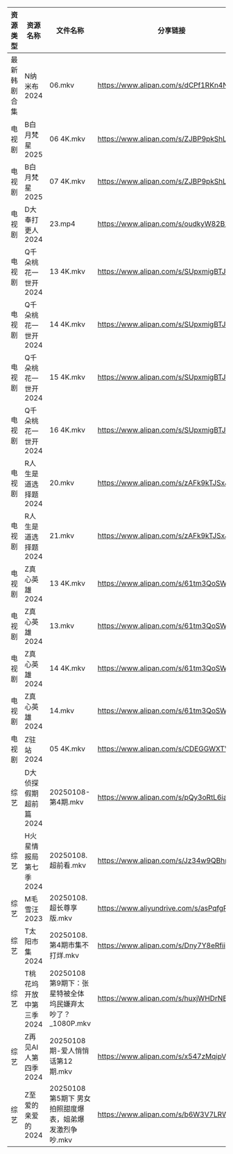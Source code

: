 | 资源类型   | 资源名称           | 文件名称                                  | 分享链接                                      | 更新时间                |
| ------ | -------------- | ------------------------------------- | ----------------------------------------- | ------------------- |
| 最新韩剧合集 | N纳米布2024       | 06.mkv                                | https://www.alipan.com/s/dCPf1RKn4NH      | 2025-01-08 00:06:01 |
| 电视剧    | B白月梵星2025      | 06 4K.mkv                             | https://www.alipan.com/s/ZJBP9pkShL3      | 2025-01-08 21:05:10 |
| 电视剧    | B白月梵星2025      | 07 4K.mkv                             | https://www.alipan.com/s/ZJBP9pkShL3      | 2025-01-08 21:05:10 |
| 电视剧    | D大奉打更人2024     | 23.mp4                                | https://www.alipan.com/s/oudkyW82B2C      | 2025-01-08 21:05:15 |
| 电视剧    | Q千朵桃花一世开2024   | 13 4K.mkv                             | https://www.alipan.com/s/SUpxmigBTJm      | 2025-01-08 08:06:01 |
| 电视剧    | Q千朵桃花一世开2024   | 14 4K.mkv                             | https://www.alipan.com/s/SUpxmigBTJm      | 2025-01-08 08:06:01 |
| 电视剧    | Q千朵桃花一世开2024   | 15 4K.mkv                             | https://www.alipan.com/s/SUpxmigBTJm      | 2025-01-08 18:06:03 |
| 电视剧    | Q千朵桃花一世开2024   | 16 4K.mkv                             | https://www.alipan.com/s/SUpxmigBTJm      | 2025-01-08 18:06:03 |
| 电视剧    | R人生是道选择题2024   | 20.mkv                                | https://www.alipan.com/s/zAFk9kTJSxJ      | 2025-01-08 13:06:05 |
| 电视剧    | R人生是道选择题2024   | 21.mkv                                | https://www.alipan.com/s/zAFk9kTJSxJ      | 2025-01-08 13:06:05 |
| 电视剧    | Z真心英雄2024      | 13 4K.mkv                             | https://www.alipan.com/s/61tm3QoSWKK      | 2025-01-08 21:06:26 |
| 电视剧    | Z真心英雄2024      | 13.mkv                                | https://www.alipan.com/s/61tm3QoSWKK      | 2025-01-08 21:06:26 |
| 电视剧    | Z真心英雄2024      | 14 4K.mkv                             | https://www.alipan.com/s/61tm3QoSWKK      | 2025-01-08 21:06:26 |
| 电视剧    | Z真心英雄2024      | 14.mkv                                | https://www.alipan.com/s/61tm3QoSWKK      | 2025-01-08 21:06:25 |
| 电视剧    | Z驻站2024        | 05 4K.mkv                             | https://www.alipan.com/s/CDEGGWXTVZe      | 2025-01-08 00:06:31 |
| 综艺     | D大侦探假期超前篇2024  | 20250108-第4期.mkv                      | https://www.alipan.com/s/pQy3oRtL6ia      | 2025-01-08 13:06:40 |
| 综艺     | H火星情报局第七季2024  | 20250108.超前看.mkv                      | https://www.alipan.com/s/Jz34w9QBhnQ      | 2025-01-08 13:06:50 |
| 综艺     | M毛雪汪2023       | 20250108.超长尊享版.mkv                    | https://www.aliyundrive.com/s/asPqfgPRqAg | 2025-01-08 13:07:06 |
| 综艺     | T太阳市集2024      | 20250108.第4期市集不打烊.mkv                 | https://www.alipan.com/s/Dny7Y8eRfii      | 2025-01-08 13:07:45 |
| 综艺     | T桃花坞开放中第三季2024 | 20250108第9期下：张星特被全体坞民嫌弃太吵了？_1080P.mkv | https://www.alipan.com/s/huxjWHDrNBn      | 2025-01-08 19:07:50 |
| 综艺     | Z再见AI人第四季2024  | 20250108期-爱人悄悄话第12期.mkv               | https://www.alipan.com/s/x547zMqipVp      | 2025-01-08 13:08:17 |
| 综艺     | Z至爱的亲爱的2024    | 20250108第5期下 男女拍照甜度爆表，姐弟爆发激烈争吵.mkv    | https://www.alipan.com/s/b6W3V7LRWRj      | 2025-01-08 13:08:22 |
